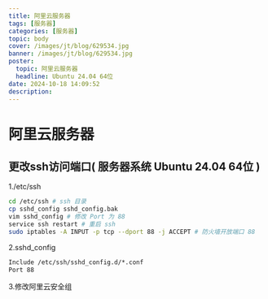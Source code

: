 ```yaml
---
title: 阿里云服务器
tags: [服务器]
categories: [服务器]
topic: body
cover: /images/jt/blog/629534.jpg
banner: /images/jt/blog/629534.jpg
poster:
  topic: 阿里云服务器
  headline: Ubuntu 24.04 64位
date: 2024-10-18 14:09:52
description:
---
```

# 阿里云服务器

## 更改ssh访问端口( 服务器系统 Ubuntu 24.04 64位 )

1./etc/ssh

~~~bash
cd /etc/ssh # ssh 目录
cp sshd_config sshd_config.bak 
vim sshd_config # 修改 Port 为 88
service ssh restart # 重启 ssh
sudo iptables -A INPUT -p tcp --dport 88 -j ACCEPT # 防火墙开放端口 88
~~~

2.sshd_config

~~~tex
Include /etc/ssh/sshd_config.d/*.conf
Port 88
~~~

3.修改阿里云安全组
